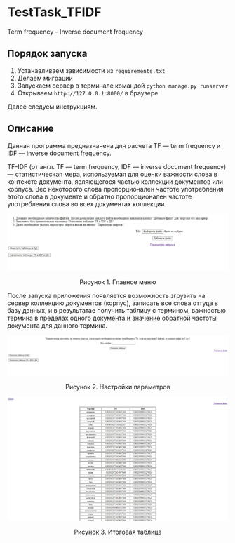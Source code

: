 # TestTask_TFIDF
Term frequency - Inverse document frequency

## Порядок запуска
1) Устанавливаем зависимости из `requirements.txt`
2) Делаем миграции
3) Запускаем сервер в терминале командой `python manage.py runserver`
4) Открываем `http://127.0.0.1:8000/` в браузере   
   
Далее следуем инструкциям.


## Описание

Данная программа предназначена для расчета TF — term frequency и IDF — inverse document frequency.

TF-IDF (от англ. TF — term frequency, IDF — inverse document frequency) — статистическая мера, используемая для оценки важности слова в контексте документа, являющегося частью коллекции документов или корпуса. Вес некоторого слова пропорционален частоте употребления этого слова в документе и обратно пропорционален частоте употребления слова во всех документах коллекции.
  
![Главное меню программы](https://github.com/Minigamy/TestTask_TFIDF/blob/master/img/tfidf1.PNG)
<center>Рисунок 1. Главное меню</center>  
  
  
После запуска приложения появляется возможность згрузить на сервер коллекцию документов (корпус), записать все слова оттуда в базу данных, и в результатае получить таблицу с термином, важностью термина в пределах одного документа и значение обратной частоты документа для данного термина.
  
![Выбор документа](https://github.com/Minigamy/TestTask_TFIDF/blob/master/img/tfidf2.PNG)
<center>Рисунок 2. Настройки параметров</center>  


![Таблица](https://github.com/Minigamy/TestTask_TFIDF/blob/master/img/tfidf3.PNG)
<center>Рисунок 3. Итоговая таблица</center>